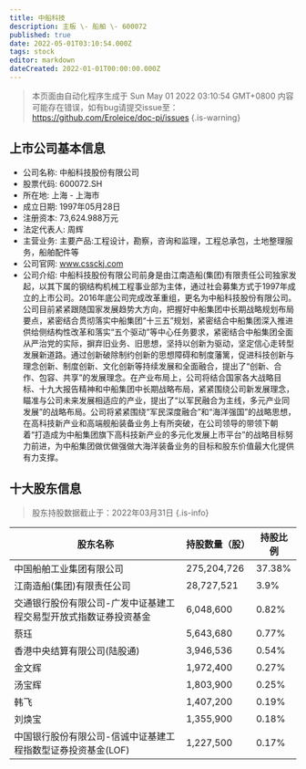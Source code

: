 ```yaml
---
title: 中船科技
description: 主板 \- 船舶 \- 600072
published: true
date: 2022-05-01T03:10:54.000Z
tags: stock
editor: markdown
dateCreated: 2022-01-01T00:00:00.000Z
---
```


> 本页面由自动化程序生成于 Sun May 01 2022 03:10:54 GMT+0800
> 内容可能存在错误，如有bug请提交issue至：https://github.com/Eroleice/doc-pi/issues
{.is-warning}

## 上市公司基本信息
- 公司名称: 中船科技股份有限公司
- 股票代码: 600072.SH
- 所在地: 上海 - 上海市
- 成立日期: 1997年05月28日
- 注册资本: 73,624.988万元
- 法定代表人: 周辉
- 主营业务: 主要产品:工程设计，勘察，咨询和监理，工程总承包，土地整理服务，船舶配件等
- 公司官网: www.cssckj.com
- 公司介绍: 中船科技股份有限公司前身是由江南造船(集团)有限责任公司独家发起，以其下属的钢结构机械工程事业部为主体，通过社会募集方式于1997年成立的上市公司。2016年底公司完成改革重组，更名为中船科技股份有限公司。公司目前紧紧跟随国家发展趋势大方向，把握好中船集团中长期战略规划布局要点，紧密结合贯彻落实中船集团“十三五”规划，紧密结合中船集团深入推进供给侧结构性改革和落实“五个驱动”等中心任务要求，紧密结合中船集团全面从严治党的实际，摒弃旧业务、旧思想，坚持以创新为驱动，坚定信心走转型发展新道路。通过创新破除制约创新的思想障碍和制度藩篱，促进科技创新与理念创新、制度创新、文化创新等持续发展和全面融合，提出了“创新、合作、包容、共享”的发展理念。在产业布局上，公司将结合国家各大战略目标、十九大报告精神和中船集团中长期战略布局，紧紧围绕公司新发展理念，瞄准与公司未来发展相适应的产业，提出了“以军民融合为主线，多元产业同发展”的战略布局。公司将紧紧围绕“军民深度融合”和“海洋强国”的战略思想，在高科技新产业和高端舰船装备业务上有所突破，在公司领导的带领下朝着“打造成为中船集团旗下高科技新产业的多元化发展上市平台”的战略目标努力前进，为中船集团做优做强做大海洋装备业务的目标和股东价值最大化提供有力支撑。


## 十大股东信息
> 股东持股数据截止于：2022年03月31日
{.is-info}

| 股东名称 | 持股数量（股） | 持股比例 |
| --- | --- | --- |
| 中国船舶工业集团有限公司 | 275,204,726 | 37.38% |
| 江南造船(集团)有限责任公司 | 28,727,521 | 3.9% |
| 交通银行股份有限公司-广发中证基建工程交易型开放式指数证券投资基金 | 6,048,600 | 0.82% |
| 蔡珏 | 5,643,680 | 0.77% |
| 香港中央结算有限公司(陆股通) | 3,946,536 | 0.54% |
| 金文辉 | 1,972,400 | 0.27% |
| 汤宝辉 | 1,803,900 | 0.25% |
| 韩飞 | 1,407,200 | 0.19% |
| 刘焕宝 | 1,355,900 | 0.18% |
| 中国银行股份有限公司-信诚中证基建工程指数型证券投资基金(LOF) | 1,227,500 | 0.17% |




